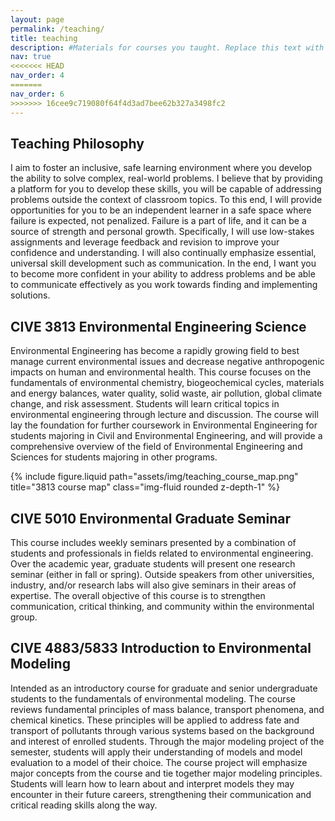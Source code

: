 ```yaml
---
layout: page
permalink: /teaching/
title: teaching
description: #Materials for courses you taught. Replace this text with your description.
nav: true
<<<<<<< HEAD
nav_order: 4
=======
nav_order: 6
>>>>>>> 16cee9c719080f64f4d3ad7bee62b327a3498fc2
---
```


Teaching Philosophy
-----

I aim to foster an inclusive, safe learning environment where you develop the ability to solve complex, real-world problems. I believe that by providing a platform for you to develop these skills, you will be capable of addressing problems outside the context of classroom topics. To this end, I will provide opportunities for you to be an independent learner in a safe space where failure is expected, not penalized. Failure is a part of life, and it can be a source of strength and personal growth. Specifically, I will use low-stakes assignments and leverage feedback and revision to improve your confidence and understanding. I will also continually emphasize essential, universal skill development such as communication. In the end, I want you to become more confident in your ability to address problems and be able to communicate effectively as you work towards finding and implementing solutions.

CIVE 3813 Environmental Engineering Science
-----

Environmental Engineering has become a rapidly growing field to best manage current environmental issues and decrease negative anthropogenic impacts on human and environmental health. This course focuses on the fundamentals of environmental chemistry, biogeochemical cycles, materials and energy balances, water quality, solid waste, air pollution, global climate change, and risk assessment. Students will learn critical topics in environmental engineering through lecture and discussion. The course will lay the foundation for further coursework in Environmental Engineering for students majoring in Civil and Environmental Engineering, and will provide a comprehensive overview of the field of Environmental Engineering and Sciences for students majoring in other programs.

<div class="row">
    <div class="col-sm mt-3 mt-md-0">
        {% include figure.liquid path="assets/img/teaching_course_map.png" title="3813 course map" class="img-fluid rounded z-depth-1" %}
    </div>
</div>

CIVE 5010 Environmental Graduate Seminar
-----

This course includes weekly seminars presented by a combination of students and professionals in fields related to environmental engineering. Over the academic year, graduate students will present one research seminar (either in fall or spring). Outside speakers from other universities, industry, and/or research labs will also give seminars in their areas of expertise. The overall objective of this course is to strengthen communication, critical thinking, and community within the environmental group.

CIVE 4883/5833 Introduction to Environmental Modeling
-----

Intended as an introductory course for graduate and senior undergraduate students to the fundamentals of environmental modeling. The course reviews fundamental principles of mass balance, transport phenomena, and chemical kinetics. These principles will be applied to address fate and transport of pollutants through various systems based on the background and interest of enrolled students. Through the major modeling project of the semester, students will apply their understanding of models and model evaluation to a model of their choice. The course project will emphasize major concepts from the course and tie together major modeling principles. Students will learn how to learn about and interpret models they may encounter in their future careers, strengthening their communication and critical reading skills along the way.